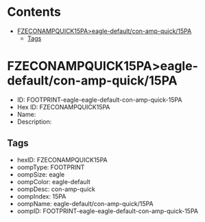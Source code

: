 



Contents
========

* [FZECONAMPQUICK15PA>eagle-default/con-amp-quick/15PA](#fzeconampquick15paeagle-defaultcon-amp-quick15pa)
	* [Tags](#tags)

# FZECONAMPQUICK15PA>eagle-default/con-amp-quick/15PA

- ID: FOOTPRINT-eagle-eagle-default-con-amp-quick-15PA
- Hex ID: FZECONAMPQUICK15PA
- Name: 
- Description: 

## Tags

- hexID: FZECONAMPQUICK15PA
- oompType: FOOTPRINT
- oompSize: eagle
- oompColor: eagle-default
- oompDesc: con-amp-quick
- oompIndex: 15PA
- oompName: eagle-default/con-amp-quick/15PA
- oompID: FOOTPRINT-eagle-eagle-default-con-amp-quick-15PA
